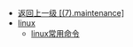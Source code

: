 - [返回上一级 [(7).maintenance]](java-notes/(7).maintenance/)
- [linux](java-notes/(7).maintenance/linux/)
  - [linux常用命令](java-notes/(7).maintenance/linux/linux常用命令.md)
